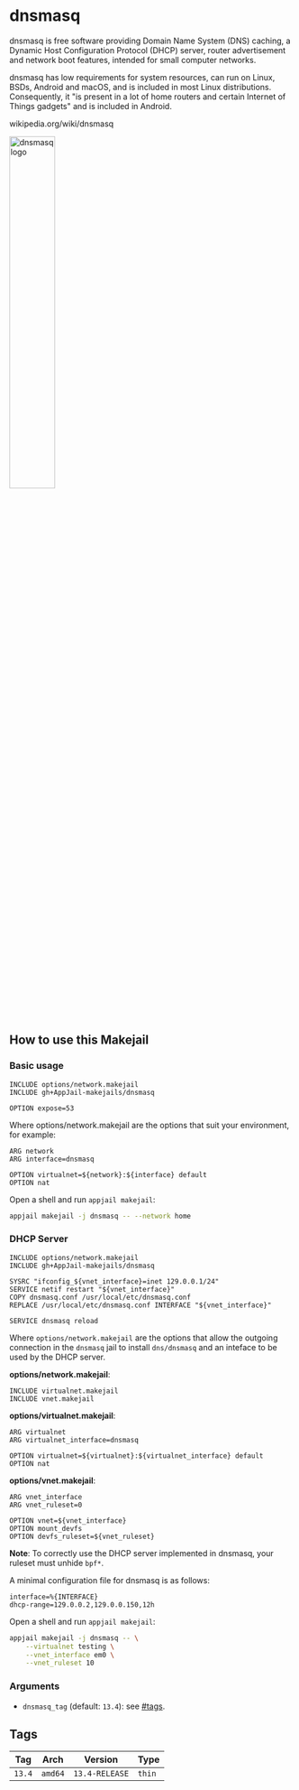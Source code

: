 # dnsmasq

dnsmasq is free software providing Domain Name System (DNS) caching, a Dynamic Host Configuration Protocol (DHCP) server, router advertisement and network boot features, intended for small computer networks.

dnsmasq has low requirements for system resources, can run on Linux, BSDs, Android and macOS, and is included in most Linux distributions. Consequently, it "is present in a lot of home routers and certain Internet of Things gadgets" and is included in Android.

wikipedia.org/wiki/dnsmasq

<img src="https://upload.wikimedia.org/wikipedia/commons/thumb/2/2c/Dnsmasq_icon.svg/800px-Dnsmasq_icon.svg.png" alt="dnsmasq logo" width="40%" height="auto">

## How to use this Makejail

### Basic usage

```
INCLUDE options/network.makejail
INCLUDE gh+AppJail-makejails/dnsmasq

OPTION expose=53
```

Where options/network.makejail are the options that suit your environment, for example:

```
ARG network
ARG interface=dnsmasq

OPTION virtualnet=${network}:${interface} default
OPTION nat
```

Open a shell and run `appjail makejail`:

```sh
appjail makejail -j dnsmasq -- --network home
```

### DHCP Server

```
INCLUDE options/network.makejail
INCLUDE gh+AppJail-makejails/dnsmasq

SYSRC "ifconfig_${vnet_interface}=inet 129.0.0.1/24"
SERVICE netif restart "${vnet_interface}"
COPY dnsmasq.conf /usr/local/etc/dnsmasq.conf
REPLACE /usr/local/etc/dnsmasq.conf INTERFACE "${vnet_interface}"

SERVICE dnsmasq reload
```

Where `options/network.makejail` are the options that allow the outgoing connection in the `dnsmasq` jail to install `dns/dnsmasq` and an inteface to be used by the DHCP server.

**options/network.makejail**:

```
INCLUDE virtualnet.makejail
INCLUDE vnet.makejail
```

**options/virtualnet.makejail**:

```
ARG virtualnet
ARG virtualnet_interface=dnsmasq

OPTION virtualnet=${virtualnet}:${virtualnet_interface} default
OPTION nat
```

**options/vnet.makejail**:

```
ARG vnet_interface
ARG vnet_ruleset=0

OPTION vnet=${vnet_interface}
OPTION mount_devfs
OPTION devfs_ruleset=${vnet_ruleset}
```

**Note**: To correctly use the DHCP server implemented in dnsmasq, your ruleset must unhide `bpf*`.

A minimal configuration file for dnsmasq is as follows:

```
interface=%{INTERFACE}
dhcp-range=129.0.0.2,129.0.0.150,12h
```

Open a shell and run `appjail makejail`:

```sh
appjail makejail -j dnsmasq -- \
	--virtualnet testing \
	--vnet_interface em0 \
	--vnet_ruleset 10
```

### Arguments

* `dnsmasq_tag` (default: `13.4`): see [#tags](#tags).

## Tags

| Tag    | Arch    | Version           | Type   |
| ------ | ------- | ----------------- | ------ |
| `13.4` | `amd64` | `13.4-RELEASE` | `thin` |
